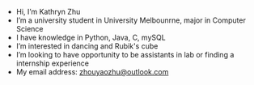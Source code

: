 - Hi, I’m Kathryn Zhu
- I’m a university student in University Melbounrne, major in Computer Science
- I have knowledge in Python, Java, C, mySQL
- I’m interested in dancing and Rubik's cube
- I’m looking to have opportunity to be assistants in lab or finding a internship experience
- My email address: zhouyaozhu@outlook.com

<!---
KathrynZhu/KathrynZhu is a ✨ special ✨ repository because its `README.md` (this file) appears on your GitHub profile.
You can click the Preview link to take a look at your changes.
--->
